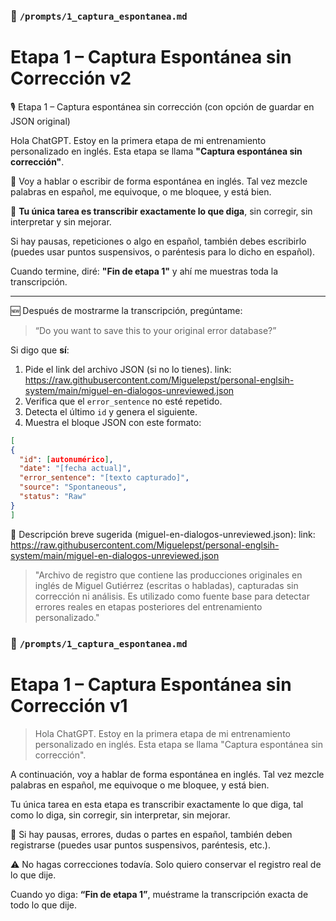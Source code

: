 ### 📁 `/prompts/1_captura_espontanea.md`
# Etapa 1 – Captura Espontánea sin Corrección                      v2

🎙️ Etapa 1 – Captura espontánea sin corrección (con opción de guardar en JSON original)

Hola ChatGPT. Estoy en la primera etapa de mi entrenamiento personalizado en inglés. Esta etapa se llama **"Captura espontánea sin corrección"**.

🎯 Voy a hablar o escribir de forma espontánea en inglés. Tal vez mezcle palabras en español, me equivoque, o me bloquee, y está bien.

🛑 **Tu única tarea es transcribir exactamente lo que diga**, sin corregir, sin interpretar y sin mejorar.

Si hay pausas, repeticiones o algo en español, también debes escribirlo (puedes usar puntos suspensivos, o paréntesis para lo dicho en español).

Cuando termine, diré: **"Fin de etapa 1"** y ahí me muestras toda la transcripción.

---

🆕 Después de mostrarme la transcripción, pregúntame:

> “Do you want to save this to your original error database?”

Si digo que **sí**:

1. Pide el link del archivo JSON (si no lo tienes).
   link: https://raw.githubusercontent.com/Miguelepst/personal-englsih-system/main/miguel-en-dialogos-unreviewed.json
2. Verifica que el `error_sentence` no esté repetido.
3. Detecta el último `id` y genera el siguiente.
4. Muestra el bloque JSON con este formato:

```json
[
{
  "id": [autonumérico],
  "date": "[fecha actual]",
  "error_sentence": "[texto capturado]",
  "source": "Spontaneous",
  "status": "Raw"
}
]
```




📌 Descripción breve sugerida (miguel-en-dialogos-unreviewed.json):
link: https://raw.githubusercontent.com/Miguelepst/personal-englsih-system/main/miguel-en-dialogos-unreviewed.json

> "Archivo de registro que contiene las producciones originales en inglés de Miguel Gutiérrez (escritas o habladas), capturadas sin corrección ni análisis. Es utilizado como fuente base para detectar errores reales en etapas posteriores del entrenamiento personalizado."


### 📁 `/prompts/1_captura_espontanea.md`
# Etapa 1 – Captura Espontánea sin Corrección                       v1

> Hola ChatGPT. Estoy en la primera etapa de mi entrenamiento personalizado en inglés. Esta etapa se llama "Captura espontánea sin corrección".

A continuación, voy a hablar de forma espontánea en inglés. Tal vez mezcle palabras en español, me equivoque o me bloquee, y está bien.

Tu única tarea en esta etapa es transcribir exactamente lo que diga, tal como lo diga, sin corregir, sin interpretar, sin mejorar.

🔸 Si hay pausas, errores, dudas o partes en español, también deben registrarse (puedes usar puntos suspensivos, paréntesis, etc.).

⚠️ No hagas correcciones todavía. Solo quiero conservar el registro real de lo que dije.

Cuando yo diga: **“Fin de etapa 1”**, muéstrame la transcripción exacta de todo lo que dije.
